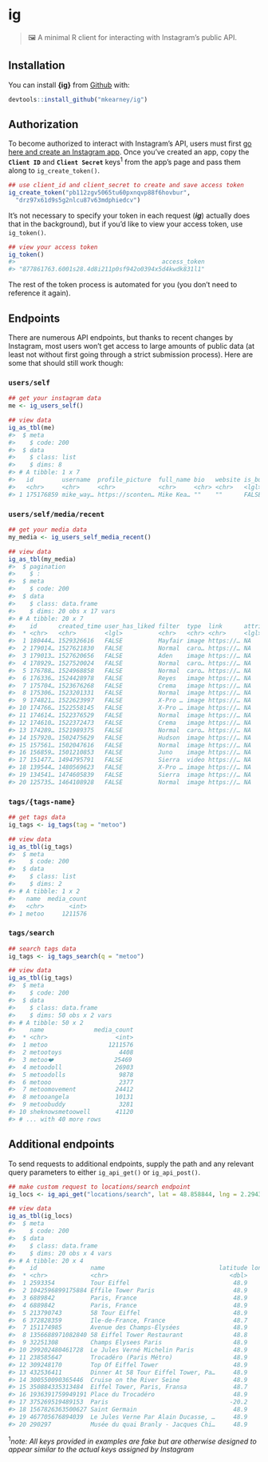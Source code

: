
<!-- README.md is generated from README.Rmd. Please edit that file -->

# ig

> 🖼 A minimal R client for interacting with Instagram’s public API.

## Installation

You can install **{ig}** from [Github](https://github.com) with:

``` r
devtools::install_github("mkearney/ig")
```

## Authorization

To become authorized to interact with Instagram’s API, users must first
[go here and create an Instagram
app](https://www.instagram.com/developer). Once you’ve created an app,
copy the **`Client ID`** and **`Client Secret`** keys<sup>1</sup> from
the app’s page and pass them along to `ig_create_token()`.

``` r
## use client_id and client_secret to create and save access token
ig_create_token("pb112zgv5065tu60pxnqvp88f6hovbur", 
  "drz97x61d9s5g2nlcu87v63mdphiedcv")
```

It’s not necessary to specify your token in each request (***ig***)
actually does that in the background), but if you’d like to view your
access token, use `ig_token()`.

``` r
## view your access token
ig_token()
#>                                         access_token 
#> "877861763.6001s28.4d8i211p0sf942o0394x5d4kwdk831l1" 
```

The rest of the token process is automated for you (you don’t need to
reference it again).

## Endpoints

There are numerous API endpoints, but thanks to recent changes by
Instagram, most users won’t get access to large amounts of public data
(at least not without first going through a strict submission process).
Here are some that should still work though:

### `users/self`

``` r
## get your instagram data
me <- ig_users_self()

## view data
ig_as_tbl(me)
#>  $ meta
#>    $ code: 200
#>  $ data
#>    $ class: list
#>    $ dims: 8
#> # A tibble: 1 x 7
#>   id        username  profile_picture  full_name bio   website is_business
#>   <chr>     <chr>     <chr>            <chr>     <chr> <chr>   <lgl>      
#> 1 175176859 mike_way… https://sconten… Mike Kea… ""    ""      FALSE
```

### `users/self/media/recent`

``` r
## get your media data
my_media <- ig_users_self_media_recent()

## view data
ig_as_tbl(my_media)
#>  $ pagination
#>    $ :
#>  $ meta
#>    $ code: 200
#>  $ data
#>    $ class: data.frame
#>    $ dims: 20 obs x 17 vars
#> # A tibble: 20 x 7
#>    id      created_time user_has_liked filter  type  link      attribution
#>  * <chr>   <chr>        <lgl>          <chr>   <chr> <chr>     <lgl>      
#>  1 180444… 1529326616   FALSE          Mayfair image https://… NA         
#>  2 179014… 1527621830   FALSE          Normal  caro… https://… NA         
#>  3 179013… 1527620656   FALSE          Aden    image https://… NA         
#>  4 178929… 1527520024   FALSE          Normal  caro… https://… NA         
#>  5 176788… 1524968858   FALSE          Normal  caro… https://… NA         
#>  6 176336… 1524428978   FALSE          Reyes   image https://… NA         
#>  7 175704… 1523676268   FALSE          Crema   image https://… NA         
#>  8 175306… 1523201331   FALSE          Normal  image https://… NA         
#>  9 174821… 1522623997   FALSE          X-Pro … image https://… NA         
#> 10 174766… 1522558145   FALSE          X-Pro … image https://… NA         
#> 11 174614… 1522376529   FALSE          Normal  image https://… NA         
#> 12 174610… 1522372473   FALSE          Crema   image https://… NA         
#> 13 174289… 1521989375   FALSE          Normal  caro… https://… NA         
#> 14 157920… 1502475629   FALSE          Hudson  image https://… NA         
#> 15 157561… 1502047616   FALSE          Normal  image https://… NA         
#> 16 156859… 1501210853   FALSE          Juno    image https://… NA         
#> 17 151477… 1494795791   FALSE          Sierra  video https://… NA         
#> 18 139544… 1480569623   FALSE          X-Pro … image https://… NA         
#> 19 134541… 1474605839   FALSE          Sierra  image https://… NA         
#> 20 125735… 1464108928   FALSE          Normal  image https://… NA
```

### `tags/{tags-name}`

``` r
## get tags data
ig_tags <- ig_tags(tag = "metoo")

## view data
ig_as_tbl(ig_tags)
#>  $ meta
#>    $ code: 200
#>  $ data
#>    $ class: list
#>    $ dims: 2
#> # A tibble: 1 x 2
#>   name  media_count
#>   <chr>       <int>
#> 1 metoo     1211576
```

### `tags/search`

``` r
## search tags data
ig_tags <- ig_tags_search(q = "metoo")

## view data
ig_as_tbl(ig_tags)
#>  $ meta
#>    $ code: 200
#>  $ data
#>    $ class: data.frame
#>    $ dims: 50 obs x 2 vars
#> # A tibble: 50 x 2
#>    name              media_count
#>  * <chr>                   <int>
#>  1 metoo                 1211576
#>  2 metootoys                4408
#>  3 metoo❤️                 25469
#>  4 metoodoll               26903
#>  5 metoodolls               9878
#>  6 metooo                   2377
#>  7 metoomovement           24412
#>  8 metooangela             10131
#>  9 metoobuddy               3281
#> 10 sheknowsmetoowell       41120
#> # ... with 40 more rows
```

## Additional endpoints

To send requests to additional endpoints, supply the path and any
relevant query parameters to either `ig_api_get()` or `ig_api_post()`.

``` r
## make custom request to locations/search endpoint
ig_locs <- ig_api_get("locations/search", lat = 48.858844, lng = 2.294351)

## view data
ig_as_tbl(ig_locs)
#>  $ meta
#>    $ code: 200
#>  $ data
#>    $ class: data.frame
#>    $ dims: 20 obs x 4 vars
#> # A tibble: 20 x 4
#>    id               name                                latitude longitude
#>  * <chr>            <chr>                                  <dbl>     <dbl>
#>  1 2593354          Tour Eiffel                             48.9      2.29
#>  2 1042596899175884 Effile Tower Paris                      48.9      2.30
#>  3 6889842          Paris, France                           48.9      2.35
#>  4 6889842          Paris, France                           48.9      2.35
#>  5 213790743        58 Tour Eiffel                          48.9      2.29
#>  6 372828359        Ile-de-France, France                   48.7      2.71
#>  7 151174985        Avenue des Champs-Élysées               48.9      2.30
#>  8 1356688971082840 58 Eiffel Tower Restaurant              48.8      2.34
#>  9 32251308         Champs Elysees Paris                    48.9      2.30
#> 10 299202480461728  Le Jules Verné Michelin Paris           48.9      2.29
#> 11 238585647        Trocadéro (Paris Métro)                 48.9      2.29
#> 12 309248170        Top Of Eiffel Tower                     48.9      2.31
#> 13 432536411        Dinner At 58 Tour Eiffel Tower, Pa…     48.9      2.29
#> 14 300550090365446  Cruise on the River Seine               48.9      2.29
#> 15 350884335313484  Eiffel Tower, Paris, Fransa             48.7      2.26
#> 16 1936391759949191 Place du Trocadéro                      48.9      2.29
#> 17 375269519489153  Paris                                  -20.2    -70.2 
#> 18 1567826363500627 Saint Germain                           48.9      2.33
#> 19 467705676894039  Le Jules Verne Par Alain Ducasse, …     48.9      2.30
#> 20 290297           Musée du quai Branly - Jacques Chi…     48.9      2.30
```

<sup>1</sup>*note: All keys provided in examples are fake but are
otherwise designed to appear similar to the actual keys assigned by
Instagram*
